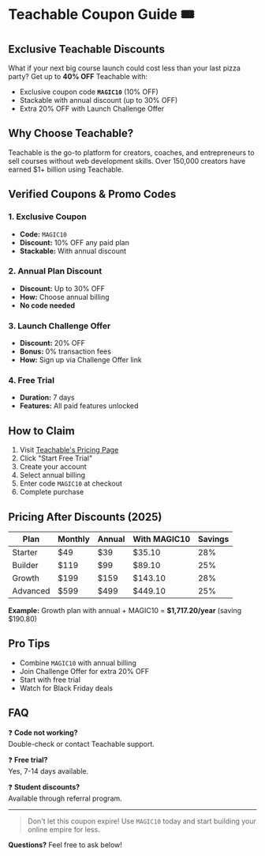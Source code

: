 # Teachable Coupon Guide 🎟️

## Exclusive Teachable Discounts

What if your next big course launch could cost less than your last pizza party? Get up to **40% OFF** Teachable with:

- Exclusive coupon code **`MAGIC10`** (10% OFF)
- Stackable with annual discount (up to 30% OFF)
- Extra 20% OFF with Launch Challenge Offer

## Why Choose Teachable?
Teachable is the go-to platform for creators, coaches, and entrepreneurs to sell courses without web development skills. Over 150,000 creators have earned $1+ billion using Teachable.

## Verified Coupons & Promo Codes

### 1. Exclusive Coupon
- **Code:** `MAGIC10`
- **Discount:** 10% OFF any paid plan
- **Stackable:** With annual discount

### 2. Annual Plan Discount
- **Discount:** Up to 30% OFF
- **How:** Choose annual billing
- **No code needed**

### 3. Launch Challenge Offer
- **Discount:** 20% OFF
- **Bonus:** 0% transaction fees
- **How:** Sign up via Challenge Offer link

### 4. Free Trial
- **Duration:** 7 days
- **Features:** All paid features unlocked

## How to Claim
1. Visit [Teachable's Pricing Page](https://teachable.com)
2. Click "Start Free Trial"
3. Create your account
4. Select annual billing
5. Enter code `MAGIC10` at checkout
6. Complete purchase

## Pricing After Discounts (2025)
| Plan        | Monthly | Annual | With MAGIC10 | Savings |
|-------------|---------|--------|--------------|---------|
| Starter     | $49     | $39    | $35.10       | 28%     |
| Builder     | $119    | $99    | $89.10       | 25%     |
| Growth     | $199    | $159   | $143.10      | 28%     |
| Advanced    | $599    | $499   | $449.10      | 25%     |

**Example:** Growth plan with annual + MAGIC10 = **$1,717.20/year** (saving $190.80)

## Pro Tips
- Combine `MAGIC10` with annual billing
- Join Challenge Offer for extra 20% OFF
- Start with free trial
- Watch for Black Friday deals

## FAQ
❓ **Code not working?**  
Double-check or contact Teachable support.

❓ **Free trial?**  
Yes, 7-14 days available.

❓ **Student discounts?**  
Available through referral program.

---

> Don't let this coupon expire! Use `MAGIC10` today and start building your online empire for less.

**Questions?** Feel free to ask below!
